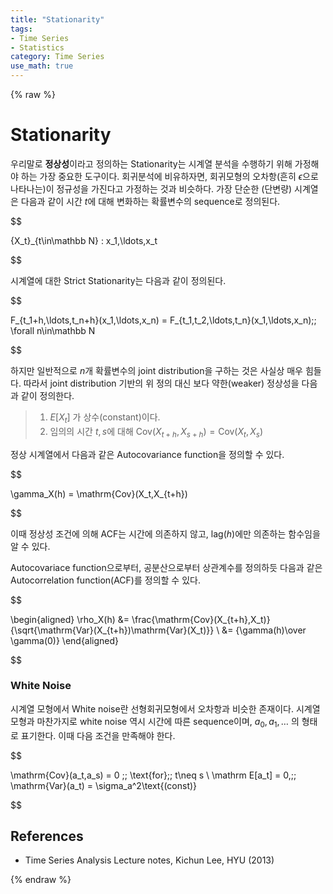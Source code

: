 ```yaml
---
title: "Stationarity"
tags:
- Time Series
- Statistics
category: Time Series
use_math: true
---
```

{% raw %}
# Stationarity

우리말로 **정상성**이라고 정의하는 Stationarity는 시계열 분석을 수행하기 위해 가정해야 하는 가장 중요한 도구이다. 회귀분석에 비유하자면, 회귀모형의 오차항(흔히 $\epsilon$으로 나타나는)이 정규성을 가진다고 가정하는 것과 비슷하다. 가장 단순한 (단변량) 시계열은 다음과 같이 시간 $t$에 대해 변화하는 확률변수의 sequence로 정의된다.

$$

\{X_t\}_{t\in\mathbb N} : x_1,\ldots,x_t

$$

시계열에 대한 Strict Stationarity는 다음과 같이 정의된다.

$$

F_{t_1+h,\ldots,t_n+h}(x_1,\ldots,x_n) = F_{t_1,t_2,\ldots,t_n}(x_1,\ldots,x_n)\;\; \forall n\in\mathbb N

$$

하지만 일반적으로 $n$개 확률변수의 joint distribution을 구하는 것은 사실상 매우 힘들다. 따라서 joint distribution 기반의 위 정의 대신 보다 약한(weaker) 정상성을 다음과 같이 정의한다.

> 1. $E[X_t]$ 가 상수(constant)이다.
> 2. 임의의 시간 $t,s$에 대해 $\mathrm{Cov}(X_{t+h}, X_{s+h}) = \mathrm{Cov}(X_t,X_s)$ 

정상 시계열에서 다음과 같은 Autocovariance function을 정의할 수 있다.

$$

\gamma_X(h) = \mathrm{Cov}(X_t,X_{t+h})

$$

이때 정상성 조건에 의해 ACF는 시간에 의존하지 않고, lag($h$)에만 의존하는 함수임을 알 수 있다.

Autocovariace function으로부터, 공분산으로부터 상관계수를 정의하듯 다음과 같은 Autocorrelation function(ACF)를 정의할 수 있다.

$$

\begin{aligned}
\rho_X(h) &= \frac{\mathrm{Cov}(X_{t+h},X_t)}{\sqrt{\mathrm{Var}(X_{t+h})\mathrm{Var}(X_t)}} \\
&= {\gamma(h)\over \gamma(0)}
\end{aligned}

$$

### White Noise

시계열 모형에서 White noise란 선형회귀모형에서 오차항과 비슷한 존재이다. 시계열 모형과 마찬가지로 white noise 역시 시간에 따른 sequence이며, $a_0,a_1,\ldots$ 의 형태로 표기한다. 이때 다음 조건을 만족해야 한다.

$$

\mathrm{Cov}(a_t,a_s) = 0 \;\; \text{for}\;\; t\neq s \\
\mathrm E[a_t] = 0,\;\; \mathrm{Var}(a_t) = \sigma_a^2\text{(const)}

$$

## References

- Time Series Analysis Lecture notes, Kichun Lee, HYU (2013)

{% endraw %}